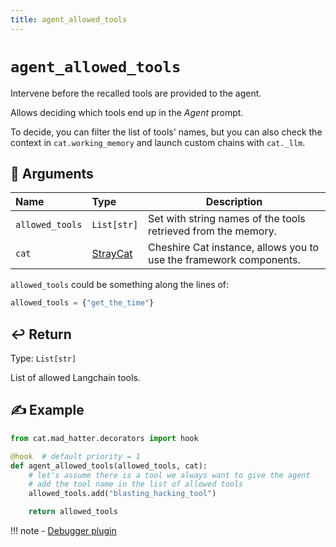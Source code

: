```yaml
---
title: agent_allowed_tools
---
```


# `agent_allowed_tools`

Intervene before the recalled tools are provided to the agent.

Allows deciding which tools end up in the *Agent* prompt.

To decide, you can filter the list of tools' names, but you can also check the context in `cat.working_memory`
and launch custom chains with `cat._llm`.

## &#128196; Arguments 

| Name            | Type                                                                    | Description                                                        |
|:----------------|:------------------------------------------------------------------------|--------------------------------------------------------------------|
| `allowed_tools` | `List[str]`                                                             | Set with string names of the tools retrieved from the memory.      |
| `cat`           | [StrayCat](../../../framework/cat-components/cheshire_cat/stray_cat.md) | Cheshire Cat instance, allows you to use the framework components. |

`allowed_tools` could be something along the lines of:
```python
allowed_tools = {"get_the_time"}
```

## &#x21A9;&#xFE0F; Return

Type: `List[str]`

List of allowed Langchain tools.

## &#9997; Example

```python
from cat.mad_hatter.decorators import hook

@hook  # default priority = 1
def agent_allowed_tools(allowed_tools, cat):
    # let's assume there is a tool we always want to give the agent
    # add the tool name in the list of allowed tools
    allowed_tools.add("blasting_hacking_tool")

    return allowed_tools
```

!!! note
    - [Debugger plugin](https://github.com/sambarza/cc-vscode-debugpy)
